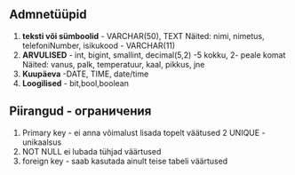## Admnetüüpid 
1. **teksti või sümboolid** - VARCHAR(50), TEXT
Näited: nimi, nimetus, telefoniNumber, isikukood - VARCHAR(11)
2. **ARVULISED** - int, bigint, smallint, decimal(5,2) -5 kokku, 2- peale komat
Näited: vanus, palk, temperatuur, kaal, pikkus, jne
3. **Kuupäeva** -DATE, TIME, date/time
4. **Loogilised** - bit,bool,boolean

## Piirangud - ограничения
1. Primary key - ei anna võimalust lisada topelt väätused
2 UNIQUE - unikaalsus
3. NOT NULL ei lubada tühjad väärtused
4. foreign key - saab kasutada ainult teise tabeli väärtused
